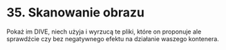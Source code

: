 # 35. Skanowanie obrazu

Pokaż im DIVE, niech użyja i wyrzucą te pliki, które on proponuje ale sprawdźcie czy bez negatywnego efektu na działanie waszego kontenera.

